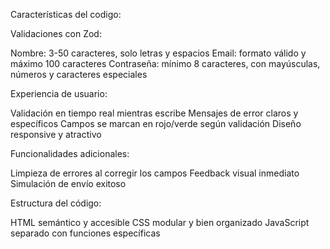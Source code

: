 Características del codigo:


Validaciones con Zod:

Nombre: 3-50 caracteres, solo letras y espacios
Email: formato válido y máximo 100 caracteres
Contraseña: mínimo 8 caracteres, con mayúsculas, números y caracteres especiales


Experiencia de usuario:

Validación en tiempo real mientras escribe
Mensajes de error claros y específicos
Campos se marcan en rojo/verde según validación
Diseño responsive y atractivo


Funcionalidades adicionales:

Limpieza de errores al corregir los campos
Feedback visual inmediato
Simulación de envío exitoso


Estructura del código:

HTML semántico y accesible
CSS modular y bien organizado
JavaScript separado con funciones específicas


